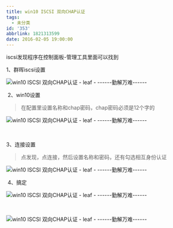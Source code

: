 ```yaml
---
title: win10 ISCSI 双向CHAP认证
tags:
  - 未分类
id: '353'
abbrlink: 1821313599
date: 2016-02-05 19:00:00
---
```


iscsi发现程序在控制面板-管理工具里面可以找到

  

1、群晖iscsi设置

![win10 ISCSI 双向CHAP认证 - leaf - ------勤解万难------](http://img2.ph.126.net/44I5GPifecLl602GRKBgQA==/4914834568445127989.png "win10 ISCSI 双向CHAP认证 - leaf - ------勤解万难------")

  

 2、win10设置

> 在配置里设置名称和chap密码，chap密码必须是12个字的

![win10 ISCSI 双向CHAP认证 - leaf - ------勤解万难------](http://img0.ph.126.net/DjbwrgYPr4NlrlSNo2yG6A==/6631422907960572528.png "win10 ISCSI 双向CHAP认证 - leaf - ------勤解万难------")

 

3、连接设置

> 点发现，点连接，然后设置名称和密码，还有勾选相互身份认证

![win10 ISCSI 双向CHAP认证 - leaf - ------勤解万难------](http://img1.ph.126.net/ANyONITAzBWEht8wvvb6_Q==/6598278129996094156.png "win10 ISCSI 双向CHAP认证 - leaf - ------勤解万难------")

 4、搞定

![win10 ISCSI 双向CHAP认证 - leaf - ------勤解万难------](http://img0.ph.126.net/6lRvLSLycE0_dQcoIPSBeg==/6631231592937321393.png "win10 ISCSI 双向CHAP认证 - leaf - ------勤解万难------")

 

![win10 ISCSI 双向CHAP认证 - leaf - ------勤解万难------](http://img2.ph.126.net/i4joLFSBlhUqzkQP6KH6Fw==/6631318454355939167.png "win10 ISCSI 双向CHAP认证 - leaf - ------勤解万难------")